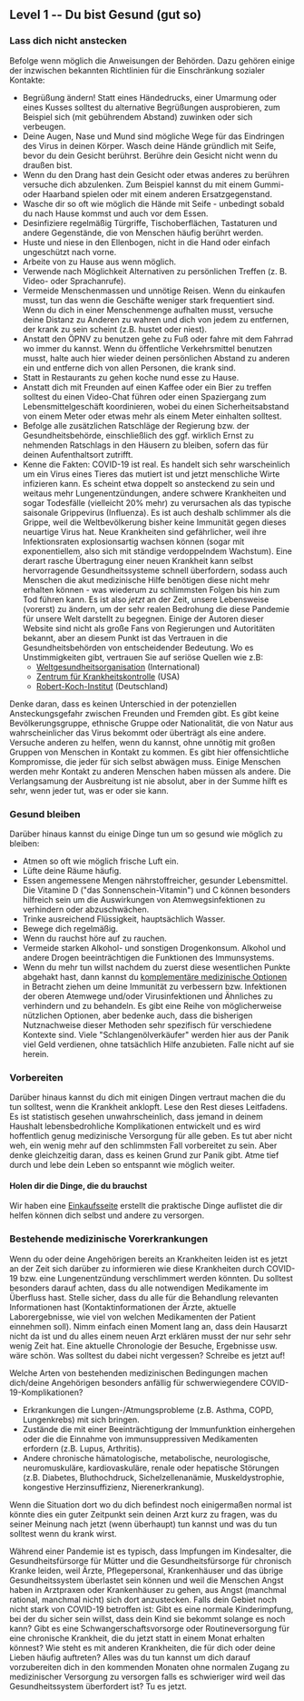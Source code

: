 ## Level 1 -- Du bist Gesund (gut so)

### Lass dich nicht anstecken

Befolge wenn möglich die Anweisungen der Behörden. Dazu gehören einige der inzwischen bekannten Richtlinien für die Einschränkung sozialer Kontakte:

* Begrüßung ändern! Statt eines Händedrucks, einer Umarmung oder eines Kusses solltest du alternative Begrüßungen ausprobieren, zum Beispiel sich (mit gebührendem Abstand) zuwinken oder sich verbeugen.
* Deine Augen, Nase und Mund sind mögliche Wege für das Eindringen des Virus in deinen Körper. Wasch deine Hände gründlich mit Seife, bevor du dein Gesicht berührst. Berühre dein Gesicht nicht wenn du draußen bist.
* Wenn du den Drang hast dein Gesicht oder etwas anderes zu berühren versuche dich abzulenken. Zum Beispiel kannst du mit einem Gummi- oder Haarband spielen oder mit einem anderen Ersatzgegenstand. 
* Wasche dir so oft wie möglich die Hände mit Seife - unbedingt sobald du nach Hause kommst und auch vor dem Essen. 
* Desinfiziere regelmäßig Türgriffe, Tischoberflächen, Tastaturen und andere Gegenstände, die von Menschen häufig berührt werden.
* Huste und niese in den Ellenbogen, nicht in die Hand oder einfach ungeschützt nach vorne. 
* Arbeite von zu Hause aus wenn möglich.
* Verwende nach Möglichkeit Alternativen zu persönlichen Treffen (z. B. Video- oder Sprachanrufe). 
* Vermeide Menschenmassen und unnötige Reisen. Wenn du einkaufen musst, tun das wenn die Geschäfte weniger stark frequentiert sind. Wenn du dich in einer Menschenmenge aufhalten musst, versuche deine Distanz zu Anderen zu wahren und dich von jedem zu entfernen, der krank zu sein scheint (z.B. hustet oder niest). 
* Anstatt den ÖPNV zu benutzen gehe zu Fuß oder fahre mit dem Fahrrad wo immer du kannst. Wenn du öffentliche Verkehrsmittel benutzen musst, halte auch hier wieder deinen persönlichen Abstand zu anderen ein und entferne dich von allen Personen, die krank sind. 
* Statt in Restaurants zu gehen koche nund esse zu Hause. 
* Anstatt dich mit Freunden auf einen Kaffee oder ein Bier zu treffen solltest du einen Video-Chat führen oder einen Spaziergang zum Lebensmittelgeschäft koordinieren, wobei du einen Sicherheitsabstand von einem Meter oder etwas mehr als einem Meter einhalten solltest. 
* Befolge alle zusätzlichen Ratschläge der Regierung bzw. der Gesundheitsbehörde, einschließlich des ggf. wirklich Ernst zu nehmenden Ratschlags in den Häusern zu bleiben, sofern das für deinen Aufenthaltsort zutrifft.
* Kenne die Fakten: COVID-19 ist real. Es handelt sich sehr warscheinlich um ein Virus eines Tieres das mutiert ist und jetzt  menschliche Wirte infizieren kann. Es scheint etwa doppelt so ansteckend zu sein und weitaus mehr Lungenentzündungen, andere schwere Krankheiten und sogar Todesfälle (vielleicht 20% mehr) zu verursachen als das typische saisonale Grippevirus (Influenza). Es ist auch deshalb schlimmer als die Grippe, weil die Weltbevölkerung bisher keine Immunität gegen dieses neuartige Virus hat. Neue Krankheiten sind gefährlicher, weil ihre Infektionsraten explosionsartig wachsen können (sogar mit exponentiellem, also sich mit ständige verdoppelndem Wachstum). Eine derart rasche Übertragung einer neuen Krankheit kann selbst hervorragende Gesundheitssysteme schnell überfordern, sodass auch Menschen die akut medizinische Hilfe benötigen diese nicht mehr erhalten können - was wiederum zu schlimmsten Folgen bis hin zum Tod führen kann. Es ist also *jetzt* an der Zeit, unsere Lebensweise (vorerst) zu ändern, um der sehr realen Bedrohung die diese Pandemie für unsere Welt darstellt zu begegnen. Einige der Autoren dieser Website sind nicht als große Fans von Regierungen und Autoritäten bekannt, aber an diesem Punkt ist das Vertrauen in die Gesundheitsbehörden von entscheidender Bedeutung. Wo es Unstimmigkeiten gibt, vertrauen Sie auf seriöse Quellen wie z.B:
   * [Weltgesundheitsorganisation](https://www.who.int/emergencies/diseases/novel-coronavirus-2019) (International)
   * [Zentrum für Krankheitskontrolle](https://www.cdc.gov/coronavirus/2019-ncov/index.html) (USA)
   * [Robert-Koch-Institut](https://www.rki.de/DE/Content/InfAZ/N/Neuartiges_Coronavirus/nCoV.html) (Deutschland)

Denke daran, dass es keinen Unterschied in der potenziellen Ansteckungsgefahr zwischen Freunden und Fremden gibt. Es gibt keine Bevölkerungsgruppe, ethnische Gruppe oder Nationalität, die von Natur aus wahrscheinlicher das Virus bekommt oder überträgt als eine andere. Versuche anderen zu helfen, wenn du kannst, ohne unnötig mit großen Gruppen von Menschen in Kontakt zu kommen. Es gibt hier offensichtliche Kompromisse, die jeder für sich selbst abwägen muss. Einige Menschen werden mehr Kontakt zu anderen Menschen haben müssen als andere. Die Verlangsamung der Ausbreitung ist nie absolut, aber in der Summe hilft es sehr, wenn jeder tut, was er oder sie kann. 

### Gesund bleiben

Darüber hinaus kannst du einige Dinge tun um so gesund wie möglich zu bleiben: 

* Atmen so oft wie möglich frische Luft ein.
* Lüfte deine Räume häufig.
* Essen angemessene Mengen nährstoffreicher, gesunder Lebensmittel. Die Vitamine D ("das Sonnenschein-Vitamin") und C können besonders hilfreich sein um die Auswirkungen von Atemwegsinfektionen zu verhindern oder abzuschwächen. 
* Trinke ausreichend Flüssigkeit, hauptsächlich Wasser.
* Bewege dich regelmäßig.
* Wenn du rauchst höre auf zu rauchen.
* Vermeide starken Alkohol- und sonstigen Drogenkonsum. Alkohol und andere Drogen beeinträchtigen die Funktionen des Immunsystems.
* Wenn du mehr tun willst nachdem du zuerst diese wesentlichen Punkte abgehakt hast, dann kannst du [komplementäre medizinische Optionen](/complementary) in Betracht ziehen um deine Immunität zu verbessern bzw. Infektionen der oberen Atemwege und/oder Virusinfektionen und Ähnliches zu verhindern und zu behandeln. Es gibt eine Reihe von möglicherweise nützlichen Optionen, aber bedenke auch, dass die bisherigen Nutznachweise dieser Methoden sehr spezifisch für verschiedene Kontexte sind. Viele "Schlangenölverkäufer" werden hier aus der Panik viel Geld verdienen, ohne tatsächlich Hilfe anzubieten. Falle nicht auf sie herein. 

### Vorbereiten

Darüber hinaus kannst du dich mit einigen Dingen vertraut machen die du tun solltest, wenn die Krankheit anklopft. Lese den Rest dieses Leitfadens. Es ist statistisch gesehen unwahrscheinlich, dass jemand in deinem Haushalt lebensbedrohliche Komplikationen entwickelt und es wird hoffentlich genug medizinische Versorgung für alle geben. Es tut aber nicht weh, ein wenig mehr auf den schlimmsten Fall vorbereitet zu sein. Aber denke gleichzeitig daran, dass es keinen Grund zur Panik gibt. Atme tief durch und lebe dein Leben so entspannt wie möglich weiter.

#### Holen dir die Dinge, die du brauchst

Wir haben eine [Einkaufsseite](/shopping) erstellt die praktische Dinge auflistet die dir helfen können dich selbst und andere zu versorgen.

### Bestehende medizinische Vorerkrankungen

Wenn du oder deine Angehörigen bereits an Krankheiten leiden ist es jetzt an der Zeit sich darüber zu informieren wie diese Krankheiten durch COVID-19 bzw. eine Lungenentzündung verschlimmert werden könnten. Du solltest besonders darauf achten, dass du alle notwendigen Medikamente im Überfluss hast. Stelle sicher, dass du alle für die Behandlung relevanten Informationen hast (Kontaktinformationen der Ärzte, aktuelle Laborergebnisse, wie viel von welchen Medikamenten der Patient einnehmen soll). Nimm einfach einen Moment lang an, dass dein Hausarzt nicht da ist und du alles einem neuen Arzt erklären musst der nur sehr sehr wenig Zeit hat. Eine aktuelle Chronologie der Besuche, Ergebnisse usw. wäre schön. Was solltest du dabei nicht vergessen? Schreibe es jetzt auf!

Welche Arten von bestehenden medizinischen Bedingungen machen dich/deine Angehörigen besonders anfällig für schwerwiegendere COVID-19-Komplikationen?
- Erkrankungen die Lungen-/Atmungsprobleme (z.B. Asthma, COPD, Lungenkrebs) mit sich bringen.
- Zustände die mit einer Beeinträchtigung der Immunfunktion einhergehen oder die die Einnahme von immunsuppressiven Medikamenten erfordern (z.B. Lupus, Arthritis).
- Andere chronische hämatologische, metabolische, neurologische, neuromuskuläre, kardiovaskuläre, renale oder hepatische Störungen (z.B. Diabetes, Bluthochdruck, Sichelzellenanämie, Muskeldystrophie, kongestive Herzinsuffizienz, Nierenerkrankung). 

Wenn die Situation dort wo du dich befindest noch einigermaßen normal ist könnte dies ein guter Zeitpunkt sein deinen Arzt kurz zu fragen, was du seiner Meinung nach jetzt (wenn überhaupt) tun kannst und was du tun solltest wenn du krank wirst.

Während einer Pandemie ist es typisch, dass Impfungen im Kindesalter, die Gesundheitsfürsorge für Mütter und die Gesundheitsfürsorge für chronisch Kranke leiden, weil Ärzte, Pflegepersonal, Krankenhäuser und das übrige Gesundheitssystem überlastet sein können und weil die Menschen Angst haben in Arztpraxen oder Krankenhäuser zu gehen, aus Angst (manchmal rational, manchmal nicht) sich  dort anzustecken. Falls dein Gebiet noch nicht stark von COVID-19 betroffen ist: Gibt es eine normale Kinderimpfung, bei der du sicher sein willst, dass dein Kind sie bekommt solange es noch kann? Gibt es eine Schwangerschaftsvorsorge oder Routineversorgung für eine chronische Krankheit, die du jetzt statt in einem Monat erhalten könnest? Wie steht es mit anderen Krankheiten, die für dich oder deine Lieben häufig auftreten? Alles was du tun kannst um dich darauf vorzubereiten dich in den kommenden Monaten ohne normalen Zugang zu medizinischer Versorgung zu versorgen falls es schwieriger wird weil das Gesundheitssystem überfordert ist? Tu es jetzt. 
